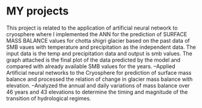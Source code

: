 # MY projects

This project is related to the application of artificial neural network to cryosphere where I implemented the ANN for the prediction of SURFACE MASS BALANCE values for chotta shigri glacier based on the past data of SMB vaues with temperature and precipitation as the independent data. The input data is the temp and precipitation data and output is smb values. The graph attached is the final plot of the data predicted by the model and compared with already available SMB values for the years.
–Applied Artificial neural networks to the Cryosphere for prediction of surface mass balance and processed the relation of change in glacier mass balance with elevation.
–Analyzed the annual and daily variations of mass balance over 46 years and 43 elevations to determine the timing and magnitude of the transition of hydrological regimes.


